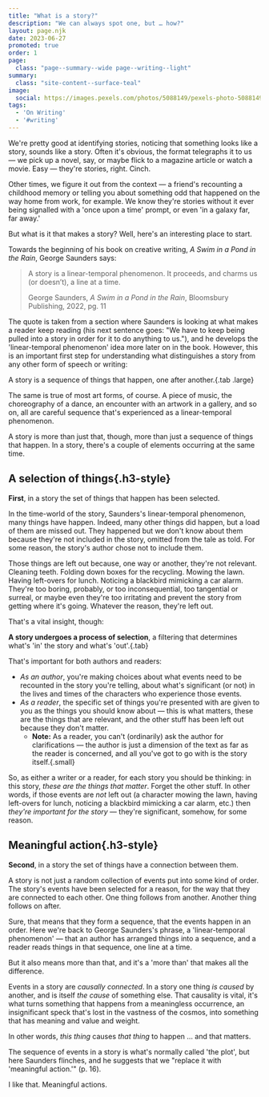 ```yaml
---
title: "What is a story?"
description: "We can always spot one, but … how?"
layout: page.njk
date: 2023-06-27
promoted: true
order: 1
page:
  class: "page--summary--wide page--writing--light"
summary:
  class: "site-content--surface-teal"
image: 
  social: https://images.pexels.com/photos/5088149/pexels-photo-5088149.jpeg
tags:
  - 'On Writing'
  - '#writing'
---
```


We're pretty good at identifying stories, noticing that something looks like a story, sounds like a story. Often it's obvious, the format telegraphs it to us — we pick up a novel, say, or maybe flick to a magazine article or watch a movie. Easy — they're stories, right. Cinch.

Other times, we figure it out from the context — a friend's recounting a childhood memory or telling you about something odd that happened on the way home from work, for example. We know they're stories without it ever being signalled with a 'once upon a time' prompt, or even 'in a galaxy far, far away.'

But what is it that makes a story? Well, here's an interesting place to start.

Towards the beginning of his book on creative writing, *A Swim in a Pond in the Rain*, George Saunders says:

> A story is a linear-temporal phenomenon. It proceeds, and charms us (or doesn’t), a line at a time.
>
> <span class="small">George Saunders, *A Swim in a Pond in the Rain*, Bloomsbury Publishing, 2022, pg. 11</span>

The quote is taken from a section where Saunders is looking at what makes a reader keep reading (his next sentence goes: "We have to keep being pulled into a story in order for it to do anything to us."), and he develops the 'linear-temporal phenomenon' idea more later on in the book. However, this is an important first step for understanding what distinguishes a story from any other form of speech or writing:

A story is a sequence of things that happen, one after another.{.tab .large}

The same is true of most art forms, of course. A piece of music, the choreography of a dance, an encounter with an artwork in a gallery, and so on, all are careful sequence that's experienced as a linear-temporal phenomenon.

A story is more than just that, though, more than just a sequence of things that happen. In a story, there's a couple of elements occurring at the same time.

## A selection of things{.h3-style}

**First**, in a story the set of things that happen has been selected.

In the time-world of the story, Saunders's linear-temporal phenomenon, many things have happen. Indeed, many other things did happen, but a load of them are missed out. They happened but we don't know about them because they're not included in the story, omitted from the tale as told. For some reason, the story's author chose not to include them.

Those things are left out because, one way or another, they're not relevant. Cleaning teeth. Folding down boxes for the recycling. Mowing the lawn. Having left-overs for lunch. Noticing a blackbird mimicking a car alarm. They're too boring, probably, or too inconsequential, too tangential or surreal, or maybe even they're too irritating and prevent the story from getting where it's going. Whatever the reason, they're left out.

That's a vital insight, though:

**A story undergoes a process of selection**, a filtering that determines what's 'in' the story and what's 'out'.{.tab}

That's important for both authors and readers:

- *As an author*, you're making choices about what events need to be recounted in the story you're telling, about what's significant (or not) in the lives and times of the characters who experience those events.
- *As a reader*, the specific set of things you're presented with are given to you as the things you should know about — this is what matters, these are the things that are relevant, and the other stuff has been left out because they don't matter.
  - **Note:** As a reader, you can't (ordinarily) ask the author for clarifications — the author is just a dimension of the text as far as the reader is concerned, and all you've got to go with is the story itself.{.small}

So, as either a writer or a reader, for each story you should be thinking: in this story, *these are the things that matter*. Forget the other stuff. In other words, if those events are *not* left out (a character mowing the lawn, having left-overs for lunch, noticing a blackbird mimicking a car alarm, etc.) then *they're important for the story* — they're significant, somehow, for some reason.

## Meaningful action{.h3-style}

**Second**, in a story the set of things have a connection between them.

A story is not just a random collection of events put into some kind of order. The story's events have been selected for a reason, for the way that they are connected to each other. One thing follows from another. Another thing follows on after.

Sure, that means that they form a sequence, that the events happen in an order. Here we're back to George Saunders's phrase, a 'linear-temporal phenomenon' — that an author has arranged things into a sequence, and a reader reads things in that sequence, one line at a time.

But it also means more than that, and it's a 'more than' that makes all the difference.

Events in a story are *causally connected*. In a story one thing *is caused* by another, and is itself *the cause* of something else. That causality is vital, it's what turns something that happens from a meaningless occurrence, an insignificant speck that's lost in the vastness of the cosmos, into something that has meaning and value and weight.

In other words, *this thing* causes *that thing* to happen … and that matters.

The sequence of events in a story is what's normally called 'the plot', but here Saunders flinches, and he suggests that we "replace it with 'meaningful action.'" (p. 16).

I like that. Meaningful actions.
